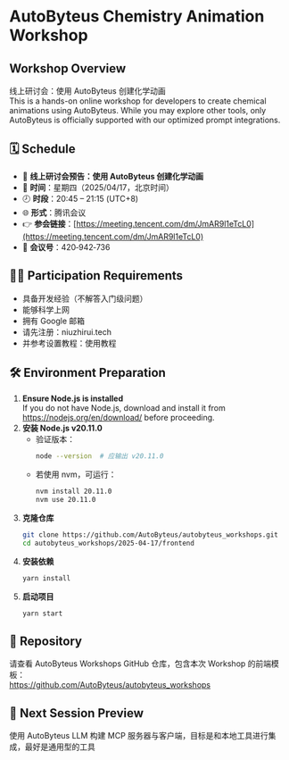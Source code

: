 # AutoByteus Chemistry Animation Workshop

## Workshop Overview
线上研讨会：使用 AutoByteus 创建化学动画  
This is a hands-on online workshop for developers to create chemical animations using AutoByteus. While you may explore other tools, only AutoByteus is officially supported with our optimized prompt integrations.

## 🗓 Schedule
- 🚀 **线上研讨会预告：使用 AutoByteus 创建化学动画**  
- 📅 **时间**：星期四（2025/04/17，北京时间）  
- 🕗 **时段**：20:45 – 21:15 (UTC+8)  
- 🌐 **形式**：腾讯会议  
- 👉 **参会链接**：[https://meeting.tencent.com/dm/JmAR9l1eTcL0](https://meeting.tencent.com/dm/JmAR9l1eTcL0)  
- 🔢 **会议号**：420‑942‑736

## 👨‍💻 Participation Requirements
- 具备开发经验（不解答入门级问题）  
- 能够科学上网  
- 拥有 Google 邮箱  
- 请先注册：niuzhirui.tech  
- 并参考设置教程：使用教程

## 🛠 Environment Preparation
1. **Ensure Node.js is installed**  
   If you do not have Node.js, download and install it from https://nodejs.org/en/download/ before proceeding.  
2. **安装 Node.js v20.11.0**  
   - 验证版本：  
     ```bash
     node --version  # 应输出 v20.11.0
     ```  
   - 若使用 nvm，可运行：  
     ```bash
     nvm install 20.11.0
     nvm use 20.11.0
     ```  
3. **克隆仓库**  
   ```bash
   git clone https://github.com/AutoByteus/autobyteus_workshops.git
   cd autobyteus_workshops/2025-04-17/frontend
   ```  
4. **安装依赖**  
   ```bash
   yarn install
   ```  
5. **启动项目**  
   ```bash
   yarn start
   ```

## 📂 Repository
请查看 AutoByteus Workshops GitHub 仓库，包含本次 Workshop 的前端模板：  
https://github.com/AutoByteus/autobyteus_workshops

## 🧩 Next Session Preview
使用 AutoByteus LLM 构建 MCP 服务器与客户端，目标是和本地工具进行集成，最好是通用型的工具
